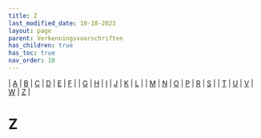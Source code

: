 ```yaml
---
title: Z
last_modified_date: 10-10-2023
layout: page
parent: Verkenningsvoorschriften
has_children: true
has_toc: true
nav_order: 10
---
```


| [A](../A/A.html) | [B](../B/B.html) | [C](../C/C.html) | [D](../D/D.html) | [E](../E/E.html) | [F](../F/F.html) |
| [G](../G/G.html) | [H](../H/H.html) | [I](../I/I.html) | [J](../J/J.html) | [K](../K/K.html) | [L](../L/L.html) |
| [M](../M/M.html) | [N](../N/N.html) | [O](../O/O.html) | [P](../P/P.html) | [R](../R/R.html) | [S](../S/S.html) |
| [T](../T/T.html) | [U](../U/U.html) | [V](../V/V.html) | [W](../W/W.html) | [Z](../Z/Z.html) |

Z
=

<!--

|     |     |     |     |     |
| --- | --- | --- | --- | --- |

| [![](../W/Waterdeel/vv_0191_125x100.jpg)](Zand/Zand.html)<br>[Zand](Zand/Zand.html)
| [![](Zandbank/zandbank_125x100.bmp)](Zandbank/Zandbank.html)<br>[Zandbank](Zandbank/Zandbank.html)
| [![](Zandgroeve/Zandgroeve_125x100.bmp)](Zandgroeve/Zandgroeve.html)<br>[Zandgroeve](Zandgroeve/Zandgroeve.html)
| [![](Zandplaat/Zandplaat_125x100.bmp)](Zandplaat/Zandplaat.html)<br>[Zandplaat](Zandplaat/Zandplaat.html)
| [![](Zandwinning/vv_0316_125x100.jpg)](Zandwinning/Zandwinning.html)<br>[Zandwinning](Zandwinning/Zandwinning.html)
| [![](Zee/vv_0294_125x100.jpg)](Zee/Zee.html)<br>[Zee](Zee/Zee.html)
| [![](Zeearm/zeearm_125x100.bmp)](Zeearm/Zeearm.html)<br>[Zeearm](Zeearm/Zeearm.html)
| [![](../../images/foto-niet-beschikbaar.jpg)](Zeegat/Zeegat.html)<br>[Zeegat](Zeegat/Zeegat.html)
| [![](../../images/foto-niet-beschikbaar.jpg)](Zeevaartlicht/Zeevaartlicht.html)<br>[Zeevaartlicht](Zeevaartlicht/Zeevaartlicht.html)
| [![](../O/Obstakel/vv_0599_125x100.jpg)](Zenderpark/Zenderpark.html)<br>[Zenderpark](Zenderpark/Zenderpark.html)
| [![](Zendmast/vv_0338_125x100.jpg)](Zendmast/Zendmast.html)<br>[Zendmast](Zendmast/Zendmast.html)
| [![](../../images/foto-niet-beschikbaar.jpg)](Zendtoren/Zendtoren.html)<br>[Zendtoren](Zendtoren/Zendtoren.html)
Zichtbaar_wrak
| [![](../L/Luifel/vv_0174_125x100.jpg)](Ziekenhuis/Ziekenhuis.html)<br>[Ziekenhuis](Ziekenhuis/Ziekenhuis.html)
Ziekenhuiscomplex
| [![](../../images/foto-niet-beschikbaar.jpg)](Zomerpeil/Zomerpeil.html)<br>[Zomerpeil](Zomerpeil/Zomerpeil.html)
Zonnepark
| [![](../../images/foto-niet-beschikbaar.jpg)](Zoutwinning/Zoutwinning.html)<br>[Zoutwinning](Zoutwinning/Zoutwinning.html)
| [![](../../images/foto-niet-beschikbaar.jpg)](Zuiveringsinstallatie/Zuiveringsinstallatie.html)<br>[Zuiveringsinstallatie](Zuiveringsinstallatie/Zuiveringsinstallatie.html)
| [![](../../images/foto-niet-beschikbaar.jpg)](Zweefvliegcentrum_Zweefvliegterrein/Zweefvliegcentrum_Zweefvliegterrein.html)<br>[Zweefvliegcentrum / Zweefvliegterrein](Zweefvliegcentrum_Zweefvliegterrein/Zweefvliegcentrum_Zweefvliegterrein.html)
| [![](Zwembad/Zwembad_125x100.bmp)](Zwembad/Zwembad.html)<br>[Zwembad](Zwembad/Zwembad.html)
| [![](Zwembadcomplex/Zwembadcomplex_125x100.bmp)](Zwembadcomplex/Zwembadcomplex.html)<br>[Zwembadcomplex](Zwembadcomplex/Zwembadcomplex.html)
| [![](Zwembassin/Zwembassin_125x100.jpg)](Zwembassin/Zwembassin.html)<br>[Zwembassin](Zwembassin/Zwembassin.html)
| [![](../../images/foto-niet-beschikbaar.jpg)](Zwevende_hartlijn/Zwevende_hartlijn.html)<br>[Zwevende hartlijn](Zwevende_hartlijn/Zwevende_hartlijn.html)

-->

